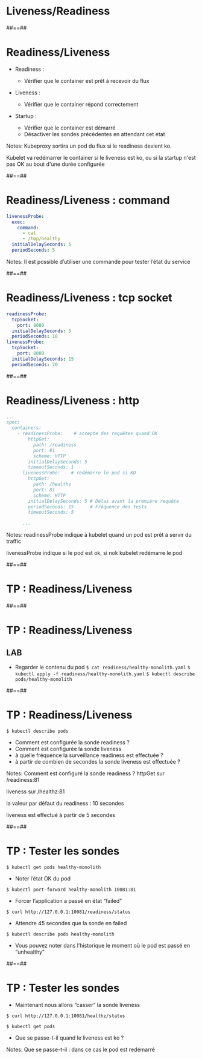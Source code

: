 <!-- .slide: class="transition-bg-sfeir-3"-->

# Liveness/Readiness

##==##

<!-- .slide:-->

# Readiness/Liveness

- Readiness :

  - Vérifier que le container est prêt à recevoir du flux

- Liveness :

  - Vérifier que le container répond correctement

- Startup :
  - Vérifier que le container est démarré
  - Désactiver les sondes précédentes en attendant cet état

Notes:
Kubeproxy sortira un pod du flux si le readiness devient ko.

Kubelet va redémarrer le container si le liveness est ko, 
ou si la startup n'est pas OK au bout d'une durée configurée

##==##

<!-- .slide: class="with-code" -->

# Readiness/Liveness : command

```yaml
livenessProbe:
  exec:
    command:
      - cat
      - /tmp/healthy
  initialDelaySeconds: 5
  periodSeconds: 5
```

<!-- .element: class="big-code" -->

Notes:
Il est possible d’utiliser une commande pour tester l’état du service

##==##

<!-- .slide: class="with-code max-height" -->

# Readiness/Liveness : tcp socket

```yaml
readinessProbe:
  tcpSocket:
    port: 8080
  initialDelaySeconds: 5
  periodSeconds: 10
livenessProbe:
  tcpSocket:
    port: 8080
  initialDelaySeconds: 15
  periodSeconds: 20
```

<!-- .element: class="big-code" -->

##==##

<!-- .slide: class="with-code max-height" -->

# Readiness/Liveness : http

```yaml
...
spec:
  containers:
    - readinessProbe:    # accepte des requêtes quand OK
        httpGet:
          path: /readiness
          port: 81
          scheme: HTTP
        initialDelaySeconds: 5
        timeoutSeconds: 1
      livenessProbe:    # redémarre le pod si KO
        httpGet:
          path: /healthz
          port: 81
          scheme: HTTP
        initialDelaySeconds: 5 # Délai avant la première requête
        periodSeconds: 15      # Fréquence des tests
        timeoutSeconds: 5

      ...


```

Notes:
readinessProbe indique à kubelet quand un pod est prêt à servir du traffic

livenessProbe indique si le pod est ok, si nok kubelet redémarre le pod

##==##

<!-- .slide: class="transition-bg-sfeir-2"-->

# TP : Readiness/Liveness

##==##

<!-- .slide: class="exercice"-->

# TP : Readiness/Liveness

## LAB

- Regarder le contenu du pod
  `$ cat readiness/healthy-monolith.yaml`
  `$ kubectl apply -f readiness/healthy-monolith.yaml`
  `$ kubectl describe pods/healthy-monolith`

##==##

<!-- .slide: class="with-code exercice" -->

# TP : Readiness/Liveness

`$ kubectl describe pods`

- Comment est configurée la sonde readiness ?
- Comment est configurée la sonde liveness
- à quelle fréquence la surveillance readiness est effectuée ?
- à partir de combien de secondes la sonde liveness est effectuée ?

Notes:
Comment est configuré la sonde readiness ? httpGet sur /readiness:81

liveness sur /healthz:81

la valeur par défaut du readiness : 10 secondes

liveness est effectué à partir de 5 secondes

##==##

<!-- .slide: class="exercice"-->

# TP : Tester les sondes

```
$ kubectl get pods healthy-monolith
```

- Noter l’état OK du pod

```
$ kubectl port-forward healthy-monolith 10081:81
```

- Forcer l’application a passé en état “failed”

```
$ curl http://127.0.0.1:10081/readiness/status
```

- Attendre 45 secondes que la sonde en failed

```
$ kubectl describe pods healthy-monolith
```

- Vous pouvez noter dans l’historique le moment où le pod est passé en “unhealthy”

##==##

<!-- .slide: class="exercice with-code"-->

# TP : Tester les sondes

- Maintenant nous allons “casser” la sonde liveness

```shell
$ curl http://127.0.0.1:10081/healthz/status

$ kubectl get pods
```

<!-- .element: class="big-code"-->

- Que se passe-t-il quand le liveness est ko ?

Notes:
Que se passe-t-il : dans ce cas le pod est redémarré
